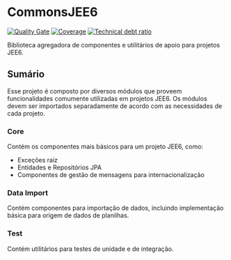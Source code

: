 # CommonsJEE6

[![Quality Gate][sonar-quality-gate-badge]][sonar-quality-gate-link]
[![Coverage][sonar-coverage-badge]][sonar-coverage-link]
[![Technical debt ratio][sonar-technical-debt-badge]][sonar-technical-debt-link]

Biblioteca agregadora de componentes e utilitários de apoio para projetos JEE6.

## Sumário

Esse projeto é composto por diversos módulos que proveem funcionalidades comumente utilizadas em projetos JEE6.
Os módulos devem ser importados separadamente de acordo com as necessidades de cada projeto.

### Core

Contém os componentes mais básicos para um projeto JEE6, como:

* Exceções raiz
* Entidades e Repositórios JPA
* Componentes de gestão de mensagens para internacionalização

### Data Import

Contém componentes para importação de dados, incluindo implementação básica para origem de dados de planilhas.

### Test

Contém utilitários para testes de unidade e de integração.

[sonar-quality-gate-badge]: https://sonarcloud.io/api/badges/gate?key=br.com.sgpf:commons-jee6
[sonar-quality-gate-link]: http://sonarcloud.io/dashboard/index/br.com.sgpf:commons-jee6

[sonar-coverage-badge]: https://sonarcloud.io/api/badges/measure?key=br.com.sgpf:commons-jee6&metric=coverage
[sonar-coverage-link]: https://sonarcloud.io/component_measures/domain/Coverage?id=br.com.sgpf:commons-jee6

[sonar-technical-debt-badge]: https://sonarcloud.io/api/badges/measure?key=br.com.sgpf:commons-jee6&metric=sqale_debt_ratio
[sonar-technical-debt-link]: https://sonarcloud.io/component_measures/metric/sqale_index/list?id=br.com.sgpf:commons-jee6
